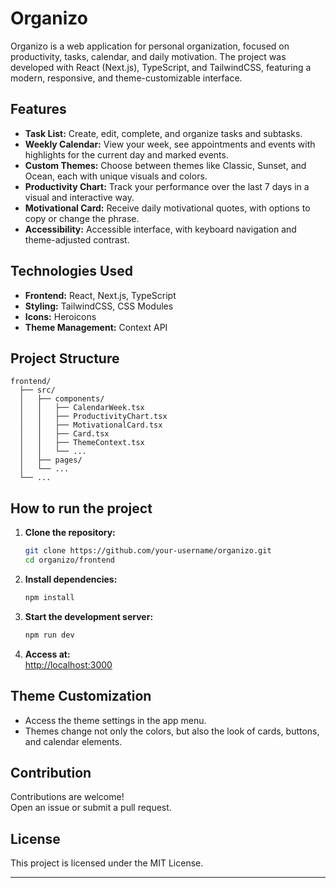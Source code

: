 # Organizo

Organizo is a web application for personal organization, focused on productivity, tasks, calendar, and daily motivation. The project was developed with React (Next.js), TypeScript, and TailwindCSS, featuring a modern, responsive, and theme-customizable interface.

## Features

- **Task List:** Create, edit, complete, and organize tasks and subtasks.
- **Weekly Calendar:** View your week, see appointments and events with highlights for the current day and marked events.
- **Custom Themes:** Choose between themes like Classic, Sunset, and Ocean, each with unique visuals and colors.
- **Productivity Chart:** Track your performance over the last 7 days in a visual and interactive way.
- **Motivational Card:** Receive daily motivational quotes, with options to copy or change the phrase.
- **Accessibility:** Accessible interface, with keyboard navigation and theme-adjusted contrast.

## Technologies Used

- **Frontend:** React, Next.js, TypeScript
- **Styling:** TailwindCSS, CSS Modules
- **Icons:** Heroicons
- **Theme Management:** Context API

## Project Structure

```
frontend/
  ├── src/
  │   ├── components/
  │   │   ├── CalendarWeek.tsx
  │   │   ├── ProductivityChart.tsx
  │   │   ├── MotivationalCard.tsx
  │   │   ├── Card.tsx
  │   │   ├── ThemeContext.tsx
  │   │   └── ...
  │   ├── pages/
  │   └── ...
  └── ...
```

## How to run the project

1. **Clone the repository:**
   ```bash
   git clone https://github.com/your-username/organizo.git
   cd organizo/frontend
   ```

2. **Install dependencies:**
   ```bash
   npm install
   ```

3. **Start the development server:**
   ```bash
   npm run dev
   ```

4. **Access at:**  
   [http://localhost:3000](http://localhost:3000)

## Theme Customization

- Access the theme settings in the app menu.
- Themes change not only the colors, but also the look of cards, buttons, and calendar elements.

## Contribution

Contributions are welcome!  
Open an issue or submit a pull request.

## License

This project is licensed under the MIT License.

---